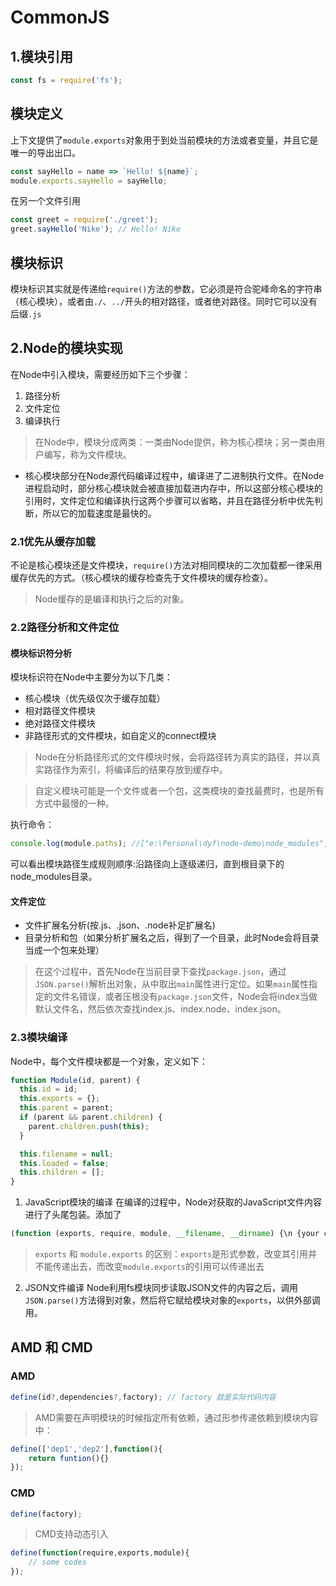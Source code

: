 # CommonJS
## 1.模块引用
```js
const fs = require('fs');
```
## 模块定义
上下文提供了`module.exports`对象用于到处当前模块的方法或者变量，并且它是唯一的导出出口。
```js
const sayHello = name => `Hello! ${name}`;
module.exports.sayHello = sayHello; 
```
在另一个文件引用
```js
const greet = require('./greet');
greet.sayHello('Nike'); // Hello! Nike
```
## 模块标识
模块标识其实就是传递给`require()`方法的参数，它必须是符合驼峰命名的字符串（核心模块），或者由`./`、`../`开头的相对路径，或者绝对路径。同时它可以没有后缀`.js`

## 2.Node的模块实现
在Node中引入模块，需要经历如下三个步骤：
1. 路径分析
2. 文件定位
3. 编译执行

> 在Node中，模块分成两类：一类由Node提供，称为核心模块；另一类由用户编写，称为文件模块。
- 核心模块部分在Node源代码编译过程中，编译进了二进制执行文件。在Node进程启动时，部分核心模块就会被直接加载进内存中，所以这部分核心模块的引用时，文件定位和编译执行这两个步骤可以省略，并且在路径分析中优先判断，所以它的加载速度是最快的。

### 2.1优先从缓存加载
不论是核心模块还是文件模块，`require()`方法对相同模块的二次加载都一律采用缓存优先的方式。（核心模块的缓存检查先于文件模块的缓存检查）。

> Node缓存的是编译和执行之后的对象。

### 2.2路径分析和文件定位
#### 模块标识符分析
模块标识符在Node中主要分为以下几类：
- 核心模块（优先级仅次于缓存加载）
- 相对路径文件模块
- 绝对路径文件模块
- 非路径形式的文件模块，如自定义的connect模块

> Node在分析路径形式的文件模块时候，会将路径转为真实的路径，并以真实路径作为索引，将编译后的结果存放到缓存中。

> 自定义模块可能是一个文件或者一个包，这类模块的查找最费时，也是所有方式中最慢的一种。

执行命令：
```js
console.log(module.paths); //["e:\Personal\dyf\node-demo\node_modules", "e:\Personal\dyf\node_modules", "e:\Personal\node_modules", "e:\node_modules"]
```
可以看出模块路径生成规则顺序:沿路径向上逐级递归，直到根目录下的node_modules目录。

#### 文件定位
- 文件扩展名分析(按.js、.json、.node补足扩展名)
- 目录分析和包（如果分析扩展名之后，得到了一个目录，此时Node会将目录当成一个包来处理）
> 在这个过程中，首先Node在当前目录下查找`package.json`，通过`JSON.parse()`解析出对象，从中取出`main`属性进行定位。如果`main`属性指定的文件名错误，或者压根没有`package.json`文件，Node会将index当做默认文件名，然后依次查找index.js、index.node、index.json。

### 2.3模块编译
Node中，每个文件模块都是一个对象，定义如下：
```js
function Module(id, parent) {
  this.id = id;
  this.exports = {};
  this.parent = parent;
  if (parent && parent.children) {
    parent.children.push(this);
  }

  this.filename = null;
  this.loaded = false;
  this.children = [];
}
```
1. JavaScript模块的编译
在编译的过程中，Node对获取的JavaScript文件内容进行了头尾包装。添加了
```js
(function (exports, require, module, __filename, __dirname) {\n {your code}\n});
```
> `exports` 和 `module.exports` 的区别：`exports`是形式参数，改变其引用并不能传递出去，而改变`module.exports`的引用可以传递出去

2. JSON文件编译
Node利用fs模块同步读取JSON文件的内容之后，调用`JSON.parse()`方法得到对象，然后将它赋给模块对象的`exports`，以供外部调用。


## AMD 和 CMD
### AMD 
```js
define(id?,dependencies?,factory); // factory 就是实际代码内容
```
> AMD需要在声明模块的时候指定所有依赖，通过形参传递依赖到模块内容中：
```js
define(['dep1','dep2'],function(){
    return funtion(){}
});
```

### CMD
```js
define(factory);
```
> CMD支持动态引入

```js
define(function(require,exports,module){
    // some codes
});
```

